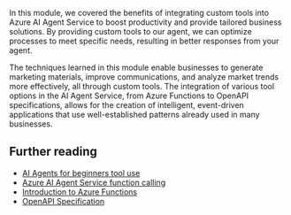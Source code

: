 In this module, we covered the benefits of integrating custom tools into Azure AI Agent Service to boost productivity and provide tailored business solutions. By providing custom tools to our agent, we can optimize processes to meet specific needs, resulting in better responses from your agent.

The techniques learned in this module enable businesses to generate marketing materials, improve communications, and analyze market trends more effectively, all through custom tools. The integration of various tool options in the AI Agent Service, from Azure Functions to OpenAPI specifications, allows for the creation of intelligent, event-driven applications that use well-established patterns already used in many businesses.

## Further reading

- [AI Agents for beginners tool use](https://github.com/microsoft/ai-agents-for-beginners/blob/main/04-tool-use/README.md?azure-portal=true)
- [Azure AI Agent Service function calling](/azure/ai-services/agents/how-to/tools/function-calling?azure-portal=true)
- [Introduction to Azure Functions](/azure/azure-functions/functions-overview?azure-portal=true)
- [OpenAPI Specification](https://swagger.io/specification/?azure-portal=true)
